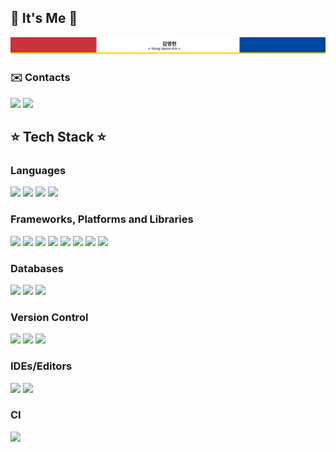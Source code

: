
## 💛 It's Me 💛

<span>
<img src="https://github.com/yeong-hyeon-kim/README-Sign/blob/master/Sign.svg"/>
</span>

### ✉️ Contacts

<span>
<img src="https://img.shields.io/badge/CODECHEMI@GMAIL.COM-EA4335?style=flat-square&logo=Gmail&logoColor=white"/>
<img src="https://img.shields.io/badge/CANDYCAKE777@NAVER.COM-03C75A?style=flat-square&logo=Naver&logoColor=white"/>
</span>

## ⭐ Tech Stack ⭐

### Languages
<span>
<img src="https://img.shields.io/badge/CSHARP-239120?style=flat-square&logo=CSharp&logoColor=white"/>
<img src="https://img.shields.io/badge/PYTHON-3776AB?style=flat-square&logo=Python&logoColor=white"/>
<img src="https://img.shields.io/badge/JAVASCRIPT-F7DF1E?style=flat-square&logo=JavaScript&logoColor=black"/>
<img src="https://img.shields.io/badge/TYPESCRIPT-3178C6?style=flat-square&logo=TypeScript&logoColor=white"/>
</span>

### Frameworks, Platforms and Libraries
<span>
<img src="https://img.shields.io/badge/.NET-512BD4?style=flat-square&logo=.NET&logoColor=white"/>
<img src="https://img.shields.io/badge/FLUTTER-02569B?style=flat-square&logo=Flutter&logoColor=white"/>
<img src="https://img.shields.io/badge/REACT-61DAFB?style=flat-square&logo=React&logoColor=black"/>
<img src="https://img.shields.io/badge/REDUX-764ABC?style=flat-square&logo=Redux&logoColor=white"/>
<img src="https://img.shields.io/badge/TSNODE-3178C6?style=flat-square&logo=ts-node&logoColor=white"/>
<img src="https://img.shields.io/badge/NODE.JS-339933?style=flat-square&logo=Node.js&logoColor=white"/>
<img src="https://img.shields.io/badge/SPRING BOOT-6DB33F?style=flat-square&logo=Spring Boot&logoColor=white"/>
<img src="https://img.shields.io/badge/SEQUELIZE-52B0E7?style=flat-square&logo=Sequelize&logoColor=white"/>
</span>

### Databases
<span>
<img src="https://img.shields.io/badge/SQL SERVER-CC2927?style=flat-square&logo=Microsoft SQL Server&logoColor=white"/>
<img src="https://img.shields.io/badge/MY SQL-4479A1?style=flat-square&logo=MySQL&logoColor=white"/>
<img src="https://img.shields.io/badge/MARIA DB-003545?style=flat-square&logo=MariaDB&logoColor=white"/>
</span>

### Version Control
<span>
<img src="https://img.shields.io/badge/GitHub-181717?style=flat-square&logo=GitHub&logoColor=white"/>
<img src="https://img.shields.io/badge/GitLab-FC6D26?style=flat-square&logo=GitLab&logoColor=white"/>
<img src="https://img.shields.io/badge/Git-F05032?style=flat-square&logo=Git&logoColor=white"/>
</span>

### IDEs/Editors
<span>
<img src="https://img.shields.io/badge/Visual Studio-5C2D91?style=flat-square&logo=Visual Studio&logoColor=white"/>
<img src="https://img.shields.io/badge/Visual Studio Code-007ACC?style=flat-square&logo=Visual Studio Code&logoColor=white"/>
</span>

### CI
<span>
<img src="https://img.shields.io/badge/GitHub Actions-2088FF?style=flat-square&logo=GitHub Actions&logoColor=white"/>
</span>

